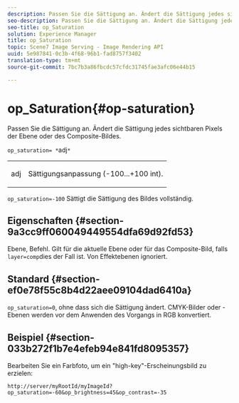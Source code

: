 ```yaml
---
description: Passen Sie die Sättigung an. Ändert die Sättigung jedes sichtbaren Pixels der Ebene oder des Composite-Bildes.
seo-description: Passen Sie die Sättigung an. Ändert die Sättigung jedes sichtbaren Pixels der Ebene oder des Composite-Bildes.
seo-title: op_Saturation
solution: Experience Manager
title: op_Saturation
topic: Scene7 Image Serving - Image Rendering API
uuid: 5e987841-0c3b-4f68-96b1-fad8757f3402
translation-type: tm+mt
source-git-commit: 7bc7b3a86fbcdc57cfdc31745fae3afc06e44b15

---
```



# op_Saturation{#op-saturation}

Passen Sie die Sättigung an. Ändert die Sättigung jedes sichtbaren Pixels der Ebene oder des Composite-Bildes.

`op_saturation= *`adj`*`

<table id="simpletable_5F118A28FE674B06A16F6F19C56B4594"> 
 <tr class="strow"> 
  <td class="stentry"> <p><span class="varname"> adj</span> </p> </td> 
  <td class="stentry"> <p>Sättigungsanpassung (-100...+100 int). </p></td> 
 </tr> 
</table>

`op_saturation=-100` Sättigt die Sättigung des Bildes vollständig.

## Eigenschaften {#section-9a3cc9ff060049449554dfa69d92fd53}

Ebene, Befehl. Gilt für die aktuelle Ebene oder für das Composite-Bild, falls `layer=comp`dies der Fall ist. Von Effektebenen ignoriert.

## Standard {#section-ef0e78f55c8b4d22aee09104dad6410a}

`op_saturation=0`, ohne dass sich die Sättigung ändert. CMYK-Bilder oder -Ebenen werden vor dem Anwenden des Vorgangs in RGB konvertiert.

## Beispiel {#section-033b272f1b7e4efeb94e841fd8095357}

Bearbeiten Sie ein Farbfoto, um ein &quot;high-key&quot;-Erscheinungsbild zu erzielen:

`http://server/myRootId/myImageId?op_saturation=-60&op_brightness=45&op_contrast=-35`
